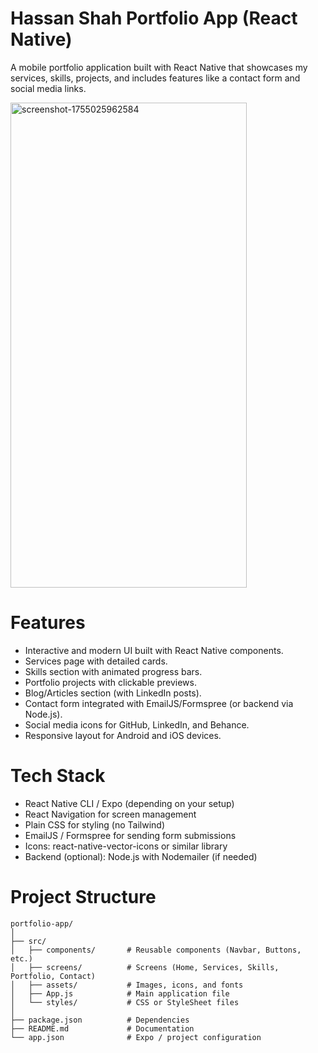 
# Hassan Shah Portfolio App (React Native)

A mobile portfolio application built with React Native that showcases my services, skills, projects, and includes features like a contact form and social media links.

<img width="378" height="776" alt="screenshot-1755025962584" src="https://github.com/user-attachments/assets/8a3a88e5-2826-446d-a5a0-5c19ce8d191a" />

# Features

- Interactive and modern UI built with React Native components.
- Services page with detailed cards.
- Skills section with animated progress bars.
- Portfolio projects with clickable previews.
- Blog/Articles section (with LinkedIn posts).
- Contact form integrated with EmailJS/Formspree (or backend via Node.js).
- Social media icons for GitHub, LinkedIn, and Behance.
- Responsive layout for Android and iOS devices.

# Tech Stack

- React Native CLI / Expo (depending on your setup)
- React Navigation for screen management
- Plain CSS for styling (no Tailwind)
- EmailJS / Formspree for sending form submissions
- Icons: react-native-vector-icons or similar library
- Backend (optional): Node.js with Nodemailer (if needed)

# Project Structure

```
portfolio-app/
│
├── src/
│   ├── components/       # Reusable components (Navbar, Buttons, etc.)
│   ├── screens/          # Screens (Home, Services, Skills, Portfolio, Contact)
│   ├── assets/           # Images, icons, and fonts
│   ├── App.js            # Main application file
│   └── styles/           # CSS or StyleSheet files
│
├── package.json          # Dependencies
├── README.md             # Documentation
└── app.json              # Expo / project configuration
```
